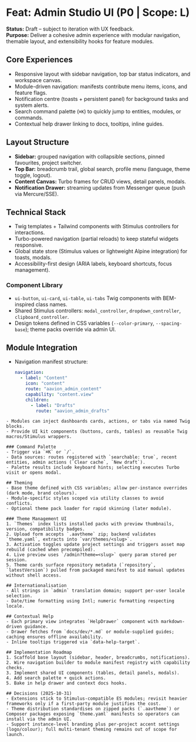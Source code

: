 # Feat: Admin Studio UI (P0 | Scope: L)

**Status:** Draft – subject to iteration with UX feedback.  
**Purpose:** Deliver a cohesive admin experience with modular navigation, themable layout, and extensibility hooks for feature modules.

## Core Experiences
- Responsive layout with sidebar navigation, top bar status indicators, and workspace canvas.
- Module-driven navigation: manifests contribute menu items, icons, and feature flags.
- Notification centre (toasts + persistent panel) for background tasks and system alerts.
- Search command palette (`⌘K`) to quickly jump to entities, modules, or commands.
- Contextual help drawer linking to docs, tooltips, inline guides.

## Layout Structure
- **Sidebar:** grouped navigation with collapsible sections, pinned favourites, project switcher.
- **Top Bar:** breadcrumb trail, global search, profile menu (language, theme toggle, logout).
- **Content Canvas:** Turbo frames for CRUD views, detail panels, modals.
- **Notification Drawer:** streaming updates from Messenger queue (push via Mercure/SSE).

## Technical Stack
- Twig templates + Tailwind components with Stimulus controllers for interactions.
- Turbo-powered navigation (partial reloads) to keep stateful widgets responsive.
- Global state store (Stimulus values or lightweight Alpine integration) for toasts, modals.
- Accessibility-first design (ARIA labels, keyboard shortcuts, focus management).

### Component Library
- `ui-button`, `ui-card`, `ui-table`, `ui-tabs` Twig components with BEM-inspired class names.
- Shared Stimulus controllers: `modal_controller`, `dropdown_controller`, `clipboard_controller`.
- Design tokens defined in CSS variables (`--color-primary`, `--spacing-base`); theme packs override via admin UI.

## Module Integration
- Navigation manifest structure:
  ```yaml
  navigation:
    - label: "Content"
      icon: "content"
      route: "aavion_admin_content"
      capability: "content.view"
      children:
        - label: "Drafts"
          route: "aavion_admin_drafts"
```
- Modules can inject dashboards cards, actions, or tabs via named Twig blocks.
- Provide UI kit components (buttons, cards, tables) as reusable Twig macros/Stimulus wrappers.

### Command Palette
- Trigger via `⌘K` or `/`.
- Data sources: routes registered with `searchable: true`, recent entities, admin actions (`Clear cache`, `New draft`).
- Palette results include keyboard hints; selecting executes Turbo visit or opens modal.

## Theming
- Base theme defined with CSS variables; allow per-instance overrides (dark mode, brand colours).
- Module-specific styles scoped via utility classes to avoid conflicts.
- Optional theme pack loader for rapid skinning (later module).

### Theme Management UI
1. `Themes` index lists installed packs with preview thumbnails, version, compatibility badges.
2. Upload form accepts `.aavtheme` zip; backend validates `theme.yaml`, extracts into `var/themes/<slug>`.
3. Activation toggles update project settings and triggers asset map rebuild (cached when precompiled).
4. Live preview uses `/admin?theme=<slug>` query param stored per session.
5. Theme cards surface repository metadata (`repository`, `latestVersion`) pulled from packaged manifest to aid manual updates without shell access.

## Internationalisation
- All strings in `admin` translation domain; support per-user locale selection.
- Date/time formatting using Intl; numeric formatting respecting locale.

## Contextual Help
- Each primary view integrates `HelpDrawer` component with markdown-driven guidance.
- Drawer fetches from `docs/dev/*.md` or module-supplied guides; caching ensures offline availability.
- Inline tooltips triggered via `data-help-target`.

## Implementation Roadmap
1. Scaffold base layout (sidebar, header, breadcrumbs, notifications).
2. Wire navigation builder to module manifest registry with capability checks.
3. Implement shared UI components (tables, detail panels, modals).
4. Add search palette + quick actions.
5. Bake in help drawer and context docs hooks.

## Decisions (2025-10-31)
- Extensions stick to Stimulus-compatible ES modules; revisit heavier frameworks only if a first-party module justifies the cost.
- Theme distribution standardises on zipped packs (`.aavtheme`) or Composer packages exposing `theme.yaml` manifests so operators can install via the admin UI.
- Support instance-level branding plus per-project accent settings (logo/colour); full multi-tenant theming remains out of scope for launch.
